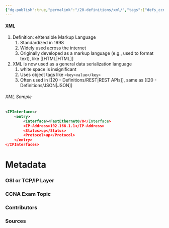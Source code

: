 ```yaml
---
{"dg-publish":true,"permalink":"/20-definitions/xml/","tags":["defs_ccna"]}
---
```


#### XML
1. Definition: eXtensible Markup Language
	1. Standardized in 1998
	2. Widely used across the internet
	3. Originally developed as a markup language (e.g., used to format text), like [[HTML\|HTML]]
2. XML is now used as a general data serialization language
	1. white space is insignificant
	2. Uses object tags like `<key>value</key>` 
	3. Often used in [[20 - Definitions/REST\|REST APIs]], same as [[20 - Definitions/JSON\|JSON]]
###### XML Sample
```XML
<IPInterfaces>
	<entry>
		<Interface><FastEthernet0/0</Interface>
		<IP-Address>192.168.1.1</IP-Address>
		<Status>up</Status>
		<Protocol>up</Protocol>
	</entry>
</IPInterfaces>
```



# Metadata
### OSI or TCP/IP Layer

### CCNA Exam Topic

### Contributors

### Sources
